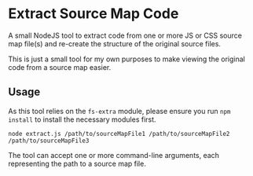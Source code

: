 # Extract Source Map Code

A small NodeJS tool to extract code from one or more JS or CSS source map file(s) and re-create the structure of the original source files.

This is just a small tool for my own purposes to make viewing the original code from a source map easier.

## Usage

As this tool relies on the `fs-extra` module, please ensure you run `npm install` to install the necessary modules first.

```
node extract.js /path/to/sourceMapFile1 /path/to/sourceMapFile2 /path/to/sourceMapFile3
```

The tool can accept one or more command-line arguments, each representing the path to a source map file.